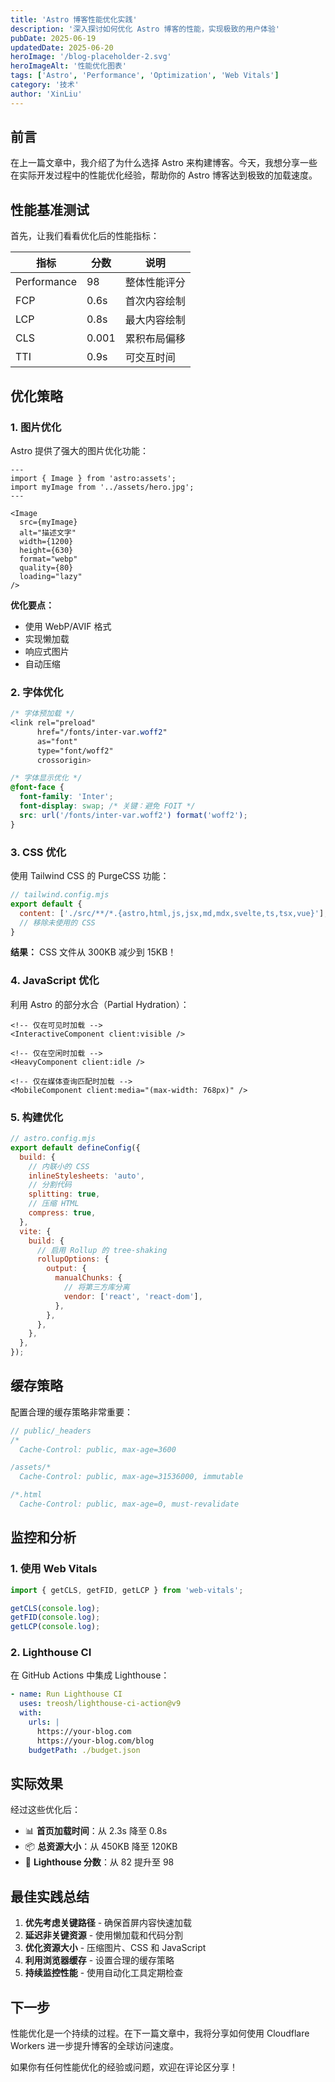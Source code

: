 ```yaml
---
title: 'Astro 博客性能优化实践'
description: '深入探讨如何优化 Astro 博客的性能，实现极致的用户体验'
pubDate: 2025-06-19
updatedDate: 2025-06-20
heroImage: '/blog-placeholder-2.svg'
heroImageAlt: '性能优化图表'
tags: ['Astro', 'Performance', 'Optimization', 'Web Vitals']
category: '技术'
author: 'XinLiu'
---
```


## 前言

在上一篇文章中，我介绍了为什么选择 Astro 来构建博客。今天，我想分享一些在实际开发过程中的性能优化经验，帮助你的 Astro 博客达到极致的加载速度。

## 性能基准测试

首先，让我们看看优化后的性能指标：

| 指标 | 分数 | 说明 |
|------|------|------|
| Performance | 98 | 整体性能评分 |
| FCP | 0.6s | 首次内容绘制 |
| LCP | 0.8s | 最大内容绘制 |
| CLS | 0.001 | 累积布局偏移 |
| TTI | 0.9s | 可交互时间 |

## 优化策略

### 1. 图片优化

Astro 提供了强大的图片优化功能：

```astro
---
import { Image } from 'astro:assets';
import myImage from '../assets/hero.jpg';
---

<Image 
  src={myImage}
  alt="描述文字"
  width={1200}
  height={630}
  format="webp"
  quality={80}
  loading="lazy"
/>
```

**优化要点：**
- 使用 WebP/AVIF 格式
- 实现懒加载
- 响应式图片
- 自动压缩

### 2. 字体优化

```css
/* 字体预加载 */
<link rel="preload" 
      href="/fonts/inter-var.woff2" 
      as="font" 
      type="font/woff2" 
      crossorigin>

/* 字体显示优化 */
@font-face {
  font-family: 'Inter';
  font-display: swap; /* 关键：避免 FOIT */
  src: url('/fonts/inter-var.woff2') format('woff2');
}
```

### 3. CSS 优化

使用 Tailwind CSS 的 PurgeCSS 功能：

```javascript
// tailwind.config.mjs
export default {
  content: ['./src/**/*.{astro,html,js,jsx,md,mdx,svelte,ts,tsx,vue}'],
  // 移除未使用的 CSS
}
```

**结果：** CSS 文件从 300KB 减少到 15KB！

### 4. JavaScript 优化

利用 Astro 的部分水合（Partial Hydration）：

```astro
<!-- 仅在可见时加载 -->
<InteractiveComponent client:visible />

<!-- 仅在空闲时加载 -->
<HeavyComponent client:idle />

<!-- 仅在媒体查询匹配时加载 -->
<MobileComponent client:media="(max-width: 768px)" />
```

### 5. 构建优化

```javascript
// astro.config.mjs
export default defineConfig({
  build: {
    // 内联小的 CSS
    inlineStylesheets: 'auto',
    // 分割代码
    splitting: true,
    // 压缩 HTML
    compress: true,
  },
  vite: {
    build: {
      // 启用 Rollup 的 tree-shaking
      rollupOptions: {
        output: {
          manualChunks: {
            // 将第三方库分离
            vendor: ['react', 'react-dom'],
          },
        },
      },
    },
  },
});
```

## 缓存策略

配置合理的缓存策略非常重要：

```javascript
// public/_headers
/*
  Cache-Control: public, max-age=3600

/assets/*
  Cache-Control: public, max-age=31536000, immutable

/*.html
  Cache-Control: public, max-age=0, must-revalidate
```

## 监控和分析

### 1. 使用 Web Vitals

```javascript
import { getCLS, getFID, getLCP } from 'web-vitals';

getCLS(console.log);
getFID(console.log);
getLCP(console.log);
```

### 2. Lighthouse CI

在 GitHub Actions 中集成 Lighthouse：

```yaml
- name: Run Lighthouse CI
  uses: treosh/lighthouse-ci-action@v9
  with:
    urls: |
      https://your-blog.com
      https://your-blog.com/blog
    budgetPath: ./budget.json
```

## 实际效果

经过这些优化后：

- 📊 **首页加载时间**：从 2.3s 降至 0.8s
- 📦 **总资源大小**：从 450KB 降至 120KB
- 🚀 **Lighthouse 分数**：从 82 提升至 98

## 最佳实践总结

1. **优先考虑关键路径** - 确保首屏内容快速加载
2. **延迟非关键资源** - 使用懒加载和代码分割
3. **优化资源大小** - 压缩图片、CSS 和 JavaScript
4. **利用浏览器缓存** - 设置合理的缓存策略
5. **持续监控性能** - 使用自动化工具定期检查

## 下一步

性能优化是一个持续的过程。在下一篇文章中，我将分享如何使用 Cloudflare Workers 进一步提升博客的全球访问速度。

如果你有任何性能优化的经验或问题，欢迎在评论区分享！